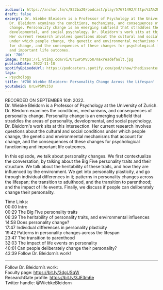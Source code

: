 ```yaml
---
audiourl: https://anchor.fm/s/822ba20/podcast/play/57671492/https%3A%2F%2Fd3ctxlq1ktw2nl.cloudfront.net%2Fstaging%2F2022-8-16%2F18d137c8-10ef-84f7-df2c-901b074c5879.m4a
draft: false
excerpt: Dr. Wiebke Bleidorn is a Professor of Psychology at the University of Zurich.
  Dr. Bleidorn examines the conditions, mechanisms, and consequences of personality
  change. Personality change is an emerging subfield that straddles the areas of personality,
  developmental, and social psychology. Dr. Bleidorn's work sits at this intersection.
  Her current research involves questions about the cultural and social conditions
  under which people change, the genetic and environmental mechanisms that account
  for change, and the consequences of these changes for psychological functioning
  and important life outcomes.
id: '706'
image: https://i.ytimg.com/vi/UrLwP5MVJ5U/maxresdefault.jpg
publishDate: 2022-11-18
spotifyEpisodeUrl: https://podcasters.spotify.com/pod/show/thedissenter/episodes/706-Wiebke-Bleidorn-Personality-Change-Across-the-Lifespan-e1nugc4
tags:
- Psychology
title: '#706 Wiebke Bleidorn: Personality Change Across the Lifespan'
youtubeid: UrLwP5MVJ5U
---
```

<div class="timelinks">

RECORDED ON SEPTEMBER 16th 2022.  
Dr. Wiebke Bleidorn is a Professor of Psychology at the University of Zurich. Dr. Bleidorn examines the conditions, mechanisms, and consequences of personality change. Personality change is an emerging subfield that straddles the areas of personality, developmental, and social psychology. Dr. Bleidorn's work sits at this intersection. Her current research involves questions about the cultural and social conditions under which people change, the genetic and environmental mechanisms that account for change, and the consequences of these changes for psychological functioning and important life outcomes.

In this episode, we talk about personality changes. We first contextualize the conversation, by talking about the Big Five personality traits and their structure. We talk about the heritability of these traits, and how they are influenced by the environment. We get into personality plasticity, and go through individual differences in it; patterns in personality changes across the lifespan; the transition to adulthood, and the transition to parenthood; and the impact of life events. Finally, we discuss if people can deliberately change their personality.

Time Links:  
<time>00:00</time> Intro  
<time>00:29</time> The Big Five personality traits  
<time>06:39</time> The heritability of personality traits, and environmental influences  
<time>14:58</time> Does personality change?  
<time>17:47</time> Individual differences in personality plasticity  
<time>19:42</time> Patterns in personality changes across the lifespan  
<time>23:47</time> The transition to parenthood  
<time>32:03</time> The impact of life events on personality  
<time>40:01</time> Can people deliberately change their personality?  
<time>43:39</time> Follow Dr. Bleidorn’s work!

---

Follow Dr. Bleidorn’s work:  
Faculty page: https://bit.ly/3dgUSqW  
ResearchGate profile: https://bit.ly/3JE3m6e  
Twitter handle: @WiebkeBleidorn
</div>


